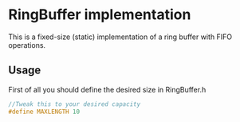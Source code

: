 # RingBuffer implementation
This is a fixed-size (static) implementation of a ring buffer with FIFO operations.

## Usage
First of all you should define the desired size in RingBuffer.h
```cpp
//Tweak this to your desired capacity
#define MAXLENGTH 10
```